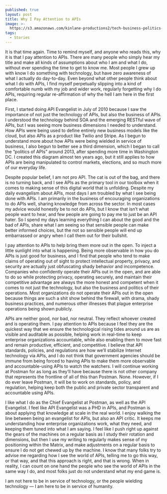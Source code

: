 ```yaml
---
published: true
layout: post
title: Why I Pay Attention to APIs
image: >-
  https://s3.amazonaws.com/kinlane-productions2/tech-business-politics-03-2014.png
tags:
  - Stories
---
```

It is that time again. Time to remind myself, and anyone who reads this, why it is that I pay attention to APIs. There are many people who simply hear my title and make all kinds of assumptions about who I am and what I do, without ever spending the time to get to know me. Most people I grew up with know I do something with technology, but have zero awareness of what I actually do day-to-day. Even beyond what other people think about what I do with APIs, I find myself perpetually slipping into a kind of comfortable numb with my job and wider work, regularly forgetting why I do APIs, requiring regular re-affirmation of why the hell I am here in the first place.
&#10;

First, I started doing API Evangelist in July of 2010 because I saw the importance of not just the technology of APIs, but also the business of APIs. I understood the technology behind SOA and the emerging RESTful wave of APIs, but I was seeing more business dimensions I needed to understand. How APIs were being used to define entirely new business models like the cloud, but also APIs as a product like Twilio and Stripe. As I begun to understand more about how APIs were being wielded in service of business, I also begun to better see a third dimension, which I began to call the “politics of APIs” around 2013, after spending more time in Washington DC. I created this diagram almost ten years ago, but it still applies to how APIs are being manipulated to control markets, elections, and so much more of our everyday life.

Despite popular belief, I am not pro API. The cat is out of the bag, and there is no turning back, and I see APIs as the primary tool in our toolbox when it comes to making sense of this digital world that is unfolding. Despite my daily evangelism about APIs, most days I am troubled by what I see being done with APIs. I am primarily in the business of encouraging organizations to do APIs well, sharing knowledge from across the sector. In most cases my advice would honestly be to not do APIs, but I know that isn’t what people want to hear, and few people are going to pay me to just be an API hater. So I spend my days learning everything I can about the good and the bad of APIs, share what I am seeing so that sensible people can make better informed choices, but the not so sensible people will end up embarrassed or angry when I call them out for their bullshit.

I pay attention to APIs to help bring them more out in the open. To inject a little sunlight into what is happening. Being more observable in how you do APIs is just good for business, and I find that people who tend to make claims of operating out of sight to protect intellectual property, privacy, and security are actually just obfuscating shady behavior and incompetence. Companies who confidently operate their APIs out in the open, and are able to do so while protecting privacy, operating securely, and maintain their competitive advantage are always the more honest and competent when it comes to not just the technology, but also the business and politics of their operations. Most organizations do not operate their APIs out in the open because things are such a shit show behind the firewall, with drama, shady business practices, and numerous other illnesses that plague enterprise operations being shown publicly.

APIs are neither good, nor bad, nor neutral. They reflect whoever created and is operating them. I pay attention to APIs because I feel they are the quickest way that we ensure the technological rising tides around us are as visible and auditable as possible, helping work in real-time to keep enterprise organizations accountable, while also enabling them to move fast and remain productive, efficient, and competitive. I believe that API standards, policies, and regulations are how we’ll stabilize Internet technology via APIs, and I do not think that government agencies should be immune from being forced to having APIs to make them more observable and accountable-using APIs to watch the watchers. I will continue working at Postman for as long as they’ll have because there is not other company that represents the frontline of all of this than Postman. None. However, if I do ever leave Postman, it will be to work on standards, policy, and regulation, helping keep both the public and private sector transparent and accountable using APIs.

I like what I do as the Chief Evangelist at Postman, as well as the API Evangelist. I feel like API Evangelist was a PHD in APIs, and Postman is about applying that knowledge at scale in the real world. I enjoy walking the line between being an evangelist for APIs, but also an API critic. It keeps me understanding how enterprise organizations work, what they need, and keeping them tuned into what I am saying. I feel like I push right up against the gears of the machines on a regular basis as I study their rotation and dimensions, but then I use my writing to regularly makes sense of my positioning within the Matrix, and make adjustments on a regular basis to ensure I do not get chewed up by the machine. I know that many folks try to advise me regarding how I see the world of APIs, telling me to go this way, or that way, and that this approach is right, and that is wrong. When in reality, I can count on one hand the people who see the world of APIs in the same way I do, and most folks just do not understand what my end game is.

I am not here to be in service of technology, or the people wielding technology — I am here to be in service of humanity.